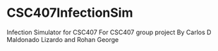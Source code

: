 # CSC407InfectionSim
Infection Simulator for CSC407
For CSC407 group project
By Carlos D Maldonado Lizardo and Rohan George
